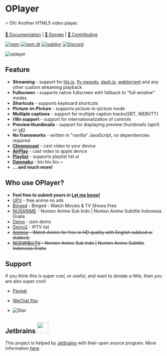 # OPlayer

⚡ Oh! Another HTML5 video player.

[📕 Documentation](https://oplayer.vercel.app) | [🧡 Donate](#support) | [💜 Contributing](./CONTRIBUTING.md)

[![npm](https://img.shields.io/npm/v/@oplayer/core?style=flat-square)](https://www.npmjs.com/package/@oplayer/core)
[![npm dt](https://img.shields.io/npm/dm/@oplayer/core?style=flat-square)](https://www.npmjs.com/package/@oplayer/core)
[![jsdelivr](https://data.jsdelivr.com/v1/package/npm/@oplayer/core/badge)](https://www.jsdelivr.com/package/npm/@oplayer/core)
[![Discord](https://img.shields.io/discord/1017615537234264185.svg?label=&logo=discord&logoColor=fff&color=7389D8&labelColor=6A7EC2&style=flat-square)](https://discord.gg/hzjxYyPbKh)

![oplayer](https://cdn.jsdelivr.net/gh/shiyiya/QI-ABSL@master/o/oplayer.png)

## Feature

- **Streaming** - support for [hls.js](https://oplayer.vercel.app/hls), [flv,mpegts](https://oplayer.vercel.app/mpegts), [dash.js](https://oplayer.vercel.app/dash), [webtorrent](https://oplayer.vercel.app/torrent) and any other custom streaming playback
- **Fullscreen** - supports native fullscreen with fallback to "full window" modes
- **Shortcuts** - supports keyboard shortcuts
- **Picture-in-Picture** - supports picture-in-picture mode
- **Multiple captions** - support for multiple caption tracks(SRT, WEBVTT)
- **i18n support** - support for internationalization of controls
- **Preview thumbnails** - support for displaying preview thumbnails (spirit or [vtt](https://oplayer.vercel.app/plugins/vtt-thumbnails))
- **No frameworks** - written in "vanilla" JavaScript, no dependencies required
- **[Chromecast](https://oplayer.vercel.app/plugins/chromecast)** - cast video to your device
- **[AirPlay](https://oplayer.vercel.app/plugins/airplay)** - cast video to apple device
- **[Playlist](https://oplayer.vercel.app/plugins/playlist)** - supports playlist list ui
- **[Danmaku](https://oplayer.vercel.app/danmaku)** - biu biu biu ~
- **... and much more!**

## Who use OPlayer?

- **Feel free to submit yours in [Let me know!](https://github.com/shiyiya/oplayer/discussions/116)**
- [UPV](https://onime.netlify.app) - free anime no ads
- [Binged](https://binge.lol) - Binged - Watch Movies & TV Shows Free
- [NUSANIME](https://play.google.com/store/apps/details?id=com.nusanime.app) - Nonton Anime Sub Indo | Nonton Anime Subtitle Indonesia Gratis
- [Demo](https://oplayer.vercel.app/oplayer.html?playlist=%5B%7B"title"%3A"Disney%27s+Oceans+-+MP4"%2C"src"%3A"https%3A%2F%2Fvjs.zencdn.net%2Fv%2Foceans.mp4"%2C"poster"%3A"https%3A%2F%2Fvjs.zencdn.net%2Fv%2Foceans.png"%2C"duration"%3A"00%3A46"%7D%2C%7B"title"%3A"Big+Buck+Bunny+-+HLS"%2C"src"%3A"https%3A%2F%2Ftest-streams.mux.dev%2Fx36xhzz%2Fx36xhzz.m3u8"%2C"poster"%3A"https%3A%2F%2Fd2zihajmogu5jn.cloudfront.net%2Fbig-buck-bunny%2Fbbb.png"%2C"duration"%3A"10%3A34"%7D%2C%7B"title"%3A"Big+Buck+Bunny+-+DASH"%2C"src"%3A"https%3A%2F%2Fdash.akamaized.net%2Fakamai%2Fbbb_30fps%2Fbbb_30fps.mpd"%2C"poster"%3A"https%3A%2F%2Fd2zihajmogu5jn.cloudfront.net%2Fbig-buck-bunny%2Fbbb.png"%2C"duration"%3A"10%3A34"%7D%5D) - json demo
- [Demo2](https://oplayer.vercel.app/oplayer.html?src=https://jazzforlove.github.io/IPTV/Movie.m3u) - IPTV list
- ~~[Animex](https://www.animex.live/) - Watch Anime for free in HD quality with English subbed or dubbed.~~
- ~~[NGEWIBU.TV](https://ngewibu.tv/) - Nonton Anime Sub Indo | Nonton Anime Subtitle Indonesia Gratis~~

## Support

If you think this is super cool, or useful, and want to donate a little, then you are also super cool!

- [Paypal](https://www.paypal.com/paypalme/ShiYiYa)
- [WeChat Pay](https://www.oaii.me/wechat_donate.png)

- ![Star](https://img.shields.io/github/stars/shiyiya/oplayer?style=social)

## Jetbrains <img src="https://resources.jetbrains.com/storage/products/company/brand/logos/jb_beam.png" width="35" height="35">

This project is helped by [Jetbrains](https://www.jetbrains.com/) with their open source program.
More information [here](https://jb.gg/OpenSourceSupport)

